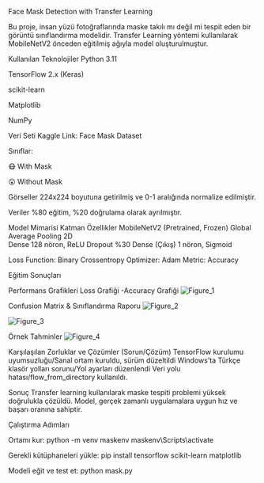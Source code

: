  Face Mask Detection with Transfer Learning

Bu proje, insan yüzü fotoğraflarında maske takılı mı değil mi tespit eden bir görüntü sınıflandırma modelidir.
Transfer Learning yöntemi kullanılarak MobileNetV2 önceden eğitilmiş ağıyla model oluşturulmuştur.

Kullanılan Teknolojiler
Python 3.11

TensorFlow 2.x (Keras)

scikit-learn

Matplotlib

NumPy

Veri Seti
Kaggle Link: Face Mask Dataset

Sınıflar:

😷 With Mask

😮 Without Mask

Görseller 224x224 boyutuna getirilmiş ve 0-1 aralığında normalize edilmiştir.

Veriler %80 eğitim, %20 doğrulama olarak ayrılmıştır.

Model Mimarisi
Katman	Özellikler
MobileNetV2	(Pretrained, Frozen)
Global Average Pooling 2D	
Dense	128 nöron, ReLU
Dropout	%30
Dense (Çıkış)	1 nöron, Sigmoid

Loss Function: Binary Crossentropy
Optimizer: Adam
Metric: Accuracy

Eğitim Sonuçları

Performans Grafikleri
 Loss Grafiği -Accuracy Grafiği
![Figure_1](https://github.com/user-attachments/assets/ce3442e2-4db0-4d76-ac05-af33a4c85877)

Confusion Matrix & Sınıflandırma Raporu
![Figure_2](https://github.com/user-attachments/assets/86b97b41-0688-4007-8771-a134d8801f7b)

![Figure_3](https://github.com/user-attachments/assets/92509e4f-529f-4c6d-af49-584252157575)

Örnek Tahminler
![Figure_4](https://github.com/user-attachments/assets/4a9d741e-c89a-40b3-8242-d4cc353d73bf)


Karşılaşılan Zorluklar ve Çözümler (Sorun/Çözüm)
TensorFlow kurulumu uyumsuzluğu/Sanal ortam kuruldu, sürüm düzeltildi
Windows’ta Türkçe klasör yolları sorunu/Yol ayarları düzenlendi
Veri yolu hatası/flow_from_directory kullanıldı.

Sonuç
Transfer learning kullanılarak maske tespiti problemi yüksek doğrulukla çözüldü.
Model, gerçek zamanlı uygulamalara uygun hız ve başarı oranına sahiptir.

Çalıştırma Adımları

Ortamı kur:
python -m venv maskenv
maskenv\Scripts\activate

Gerekli kütüphaneleri yükle:
pip install tensorflow scikit-learn matplotlib

Modeli eğit ve test et:
python mask.py
